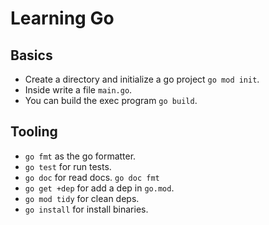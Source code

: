 # Learning Go

## Basics

- Create a directory and initialize a go project `go mod init`.
- Inside write a file `main.go`.
- You can build the exec program `go build`.

## Tooling

- `go fmt` as the go formatter.
- `go test` for run tests.
- `go doc` for read docs. `go doc fmt`
- `go get +dep` for add a dep in `go.mod`.
- `go mod tidy` for clean deps.
- `go install` for install binaries.

